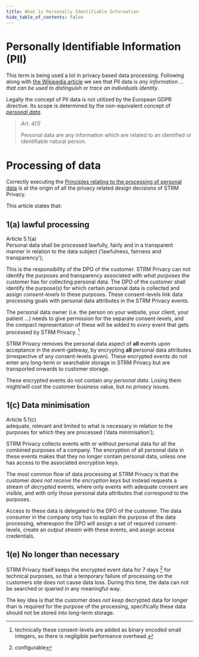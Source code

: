 ```yaml
---
title: What is Personally Identifiable Information
hide_table_of_contents: false
---
```


# Personally Identifiable Information (PII)

This term is being used a lot in privacy based data processing.
Following along with [the Wikipedia article](https://en.wikipedia.org/wiki/Personal_data) we see that PII
data is *any information … that can be used to distinguish or trace an
individuals identity*.

Legally the concept of PII data is not utilized by the European GDPR
directive. Its scope is determined by the non-equivalent concept of
[*personal data*](https://eur-lex.europa.eu/legal-content/EN/TXT/HTML/?uri=CELEX:32016R0679&qid=1620048611044&from=EN#d1e1489-1-1).

>_Art. 4(1)_
> 
> Personal data are any information which are related to an identified or
>    identifiable natural person.

# Processing of data

Correctly executing the [Principles relating to the processing of personal data](https://eur-lex.europa.eu/legal-content/EN/TXT/HTML/?uri=CELEX:32016R0679&qid=1620048611044&from=EN#d1e1807-1-1)
is at the origin of all the privacy related design decisions of STRM
Privacy.

This article states that:

## 1(a) lawful processing

Article 5.1(a)  
Personal data shall be processed lawfully, fairly and in a transparent
manner in relation to the data subject (‘lawfulness, fairness and
transparency’);

This is the responsibility of the DPO of the customer. STRM Privacy can
not identify the purposes and transparency associated with *what
purposes* the customer has for collecting personal data. The DPO of the
customer shall identify the purpose(s) for which certain personal data
is collected and assign *consent-levels* to these purposes. These
consent-levels link data processing goals with personal data attributes
in the STRM Privacy events.

The personal data owner (i.e. the person on your website, your client,
your patient …) needs to give permission for the separate
consent-levels, and the compact representation of these will be added to
*every* event that gets processed by STRM Privacy. [^1]

STRM Privacy removes the personal data aspect of **all** events upon
acceptance in the event-gateway, by encrypting **all** personal data
attributes (irrespective of any consent-levels given). These encrypted
events do not enter any long-term or searchable storage in STRM Privacy
but are transported onwards to customer storage.

These encrypted events do not contain *any personal data*. Losing them
might/will cost the customer business value, but *no privacy* issues.

## 1(c) Data minimisation

Article 5.1(c)  
adequate, relevant and limited to what is necessary in relation to the
purposes for which they are processed (‘data minimisation’);

STRM Privacy collects events with or without personal data for all the
combined purposes of a company. The encryption of all personal data in
these events makes that they no longer contain personal data, unless one
has access to the associated encryption keys.

The most common flow of data processing at STRM Privacy is that the
customer *does not receive the encryption keys* but instead requests a
stream of *decrypted* events, where only events with adequate consent
are visible, and with only those personal data attributes that
correspond to the purposes.

Access to these data is delegated to the DPO of the customer. The data
consumer in the company only has to explain the purpose of the data
processing, whereupon the DPO will assign a set of required
consent-levels, create an *output stream* with these events, and assign
access credentials.

## 1(e) No longer than necessary

STRM Privacy itself keeps the encrypted event data for 7 days [^2] for
technical purposes, so that a temporary failure of processing on the
customers site does not cause data loss. During this time, the data can
not be searched or queried in any meaningful way.

The key idea is that the customer does *not keep* decrypted data for
longer than is required for the purpose of the processing, specifically
these data should not be stored into long-term storage.

[^1]: technically these consent-levels are added as binary encoded small
integers, so there is negligible performance overhead.

[^2]: configurable
